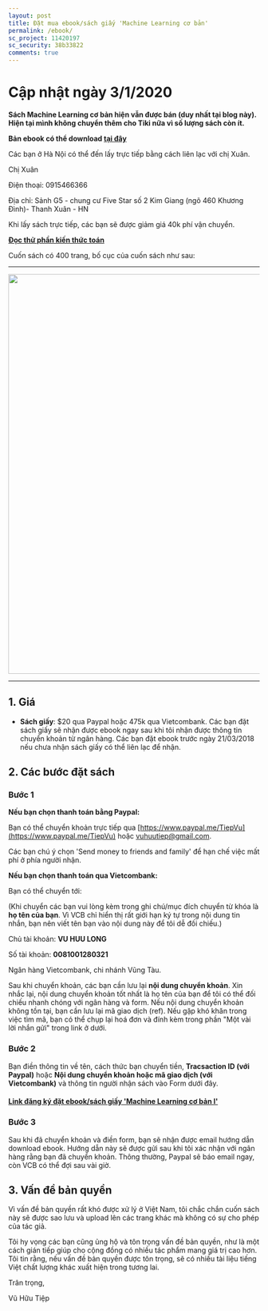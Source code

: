 ```yaml
---
layout: post
title: Đặt mua ebook/sách giấy 'Machine Learning cơ bản'
permalink: /ebook/
sc_project: 11420197
sc_security: 38b33822
comments: true
---
```

# Cập nhật ngày 3/1/2020

**Sách Machine Learning cơ bản hiện vẫn được bán (duy nhất tại blog này). Hiện tại mình không chuyển thêm cho Tiki nữa vì số lượng sách còn ít.**


**Bản ebook có thể download [tại đây](https://github.com/tiepvupsu/ebookMLCB)**

Các bạn ở Hà Nội có thể đến lấy trực tiếp bằng cách liên lạc với chị Xuân.

Chị Xuân

Điện thoại: 0915466366

Địa chỉ: Sảnh G5 - chung cư Five Star số 2 Kim Giang (ngõ 460 Khương Đình)- Thanh Xuân - HN

Khi lấy sách trực tiếp, các bạn sẽ được giảm giá 40k phí vận chuyển.


[**Đọc thử phần kiến thức toán**](https://github.com/tiepvupsu/tiepvupsu.github.io/blob/master/Math_ML.pdf)

Cuốn sách có 400 trang, bố cục của cuốn sách như sau:
<hr>
<div class="imgcap">
<img src ="\images\content.png" align = "center" width = "800">
</div>
<hr>

<a name="-gia"></a>

## 1. Giá 

* __Sách giấy__: $20 qua Paypal hoặc 475k qua Vietcombank. Các bạn đặt sách giấy sẽ nhận được ebook ngay sau khi tôi nhận được thông tin chuyển khoản từ ngân hàng. Các bạn đặt ebook trước ngày 21/03/2018 nếu chưa nhận sách giấy có thể liên lạc để nhận.

<a name="-cac-buoc-dat-sach"></a>

## 2. Các bước đặt sách

<a name="buoc--1"></a>

### Bước 1
**Nếu bạn chọn thanh toán bằng Paypal:**

Bạn có thể chuyển khoản trực tiếp qua [https://www.paypal.me/TiepVu](https://www.paypal.me/TiepVu) hoặc vuhuutiep@gmail.com.  

Các bạn chú ý chọn 'Send money to friends and family' để hạn chế việc mất phí ở phía người nhận. 


**Nếu bạn chọn thanh toán qua Vietcombank:**

Bạn có thể chuyển tới:

(Khi chuyển các bạn vui lòng kèm trong ghi chú/mục đích chuyển từ khóa là **họ tên của bạn**. Vì VCB chỉ hiển thị rất giới hạn ký tự trong nội dung tin nhắn, bạn nên viết tên bạn vào nội dung này để tôi dễ đối chiếu.)

Chủ tài khoản: **VU HUU LONG**

Số tài khoản: **0081001280321**

Ngân hàng Vietcombank, chi nhánh Vũng Tàu. 

Sau khi chuyển khoản, các bạn cần lưu lại **nội dung chuyển khoản**. Xin nhắc lại, nội dung chuyển khoản tốt nhất là họ tên của bạn để tôi có thể đối chiếu nhanh chóng với ngân hàng và form. Nếu nội dung chuyển khoản không tồn tại, bạn cần lưu lại mã giao dịch (ref). Nếu gặp khó khăn trong việc tìm mã, bạn có thể chụp lại hoá đơn và đính kèm trong phần "Một vài lời nhắn gửi" trong link ở dưới.

<a name="buoc--2"></a>

### Bước 2
Bạn điền thông tin về tên, cách thức bạn chuyển tiền, **Tracsaction ID (với Paypal)** hoặc **Nội dung chuyển khoản hoặc mã giao dịch (với Vietcombank)** và thông tin người nhận sách vào Form dưới đây. 

<a name="link-dang-ky-dat-ebooksach-giay-machine-learning-co-ban-i"></a>

#### [**Link đăng ký đặt ebook/sách giấy 'Machine Learning cơ bản I'**](https://docs.google.com/forms/d/e/1FAIpQLSfARljrCOACDPav1QGmiFrk4-QURoQSooQzPneGHcybMvtc3A/viewform?c=0&w=1)


<a name="buoc--3"></a>

### Bước 3
Sau khi đã chuyển khoản và điền form, bạn sẽ nhận được email hướng dẫn download ebook. Hướng dẫn này sẽ được gửi sau khi tôi xác nhận với ngân hàng rằng bạn đã chuyển khoản. Thông thường, Paypal sẽ báo email ngay, còn VCB có thể đợi sau vài giờ.

<a name="-van-de-ban-quyen"></a>

## 3. Vấn đề bản quyền 

Vì vấn đề bản quyền rất khó được xử lý ở Việt Nam, tôi chắc chắn cuốn sách này sẽ được sao lưu và upload lên các trang khác mà không có sự cho phép của tác giả. 

Tôi hy vọng các bạn cũng ủng hộ và tôn trọng vấn đề bản quyền, như là một cách gián tiếp giúp cho cộng đồng có nhiều tác phẩm mang giá trị cao hơn. Tôi tin rằng, nếu vấn đề bản quyền được tôn trọng, sẽ có nhiều tài liệu tiếng Việt chất lượng khác xuất hiện trong tương lai. 

Trân trọng, 

Vũ Hữu Tiệp 
